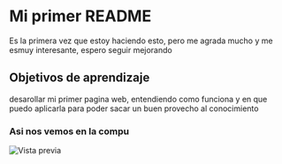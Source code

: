 # Mi primer README

Es la primera vez que estoy haciendo esto, pero me agrada mucho y me esmuy interesante, espero seguir mejorando 

## Objetivos de aprendizaje

desarollar mi primer pagina web, entendiendo como funciona y en que puedo aplicarla para poder sacar un buen provecho al conocimiento

### Asi nos vemos en la compu 
![Vista previa](https://img.freepik.com/premium-photo/funny-serious-monkey-it-specialist-made-with-generative-ai-technology_122732-6667.jpg)
